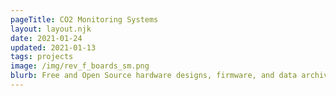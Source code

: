```yaml
---
pageTitle: CO2 Monitoring Systems
layout: layout.njk
date: 2021-01-24
updated: 2021-01-13
tags: projects
image: /img/rev_f_boards_sm.png
blurb: Free and Open Source hardware designs, firmware, and data archiving systems for indoor CO2 monitoring.
---
```

